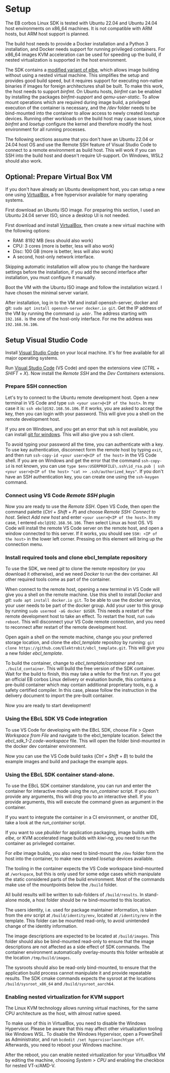 # Setup

The EB corbos Linux SDK is tested with Ubuntu 22.04 and Ubuntu 24.04 host environments on x86_64 machines. It is not compatible with ARM hosts, but ARM host support is planned.

The build host needs to provide a Docker installation and a Python 3 installation, and Docker needs support for running privileged containers. For x86_64 images KVM acceleration can be used for speeding up the build, if nested virtualization is supported in the host environment.

The SDK contains a [modified variant of elbe](https://github.com/Elektrobit/elbe), which allows image building without using a nested virtual machine. This simplifies the setup and provides good build speed, but it requires support for executing non-native binaries if images for foreign architectures shall be built. To make this work, the host needs to support _binfmt_. On Ubuntu hosts, _binfmt_ can be enabled by installing the packages _binfmt-support_ and _qemu-user-static_. To allow mount operations which are required during image build, a privileged execution of the container is necessary, and the _/dev_ folder needs to be bind-mounted into the container to allow access to newly created _losetup_ devices. Running other workloads on the build host may cause issues, since _binfmt_ and _losetup_ configure the kernel and therefore modify the host environment for all running processes.

The following sections assume that you don't have an Ubuntu 22.04 or 24.04 host OS and use the Remote SSH feature of Visual Studio Code to connect to a remote environment as build host. This will work if you can SSH into the build host and doesn't require UI-support. On Windows, WSL2 should also work.

## Optional: Prepare Virtual Box VM

If you don't have already an Ubuntu development host, you can setup a new one using [VirtualBox](https://www.virtualbox.org/), a free hypervisor available for many operating systems.

First download an Ubuntu ISO image. For preparing this section, I used an Ubuntu 24.04 server ISO, since a desktop UI is not needed.

First download and install [VirtualBox](https://www.virtualbox.org/), then create a new virtual machine with the following options:

- RAM: 8192 MB (less should also work)
- CPU: 3 cores (more is better, less will also work)
- Disc: 100 GB (more is better, less will also work)
- A second, host-only network interface.

Skipping automatic installation will allow you to change the hardware settings before the installation, if you add the second interface after installation, you must configure it manually.

Boot the VM with the Ubuntu ISO image and follow the installation wizard. I have chosen the minimal server variant.

After installation, log in to the VM and install openssh-server, docker and git: `sudo apt install openssh-server docker.io git`.
Get the IP address of the VM by running the command `ip addr`. The address starting with `192.168.` is the one of the host-only interface.
For me the address was `192.168.56.106`.

## Setup Visual Studio Code

Install [Visual Studio Code](https://code.visualstudio.com/) on your local machine. It's for free available for all major operating systems.

Run [Visual Studio Code](https://code.visualstudio.com/) (VS Code) and open the extensions view (_CTRL_ + _SHIFT_ + _X_).
Now install the _Remote SSH_ and the _Dev Containers_ extensions.

### Prepare SSH connection

Let's try to connect to the Ubuntu remote development host. Open a new terminal in VS Code and type `ssh <your user>@<IP of the host>`.
In my case it is: `ssh ebcl@192.168.56.106`.
If it works, you are asked to accept the key, then you can login with your password.
This will give you a shell on the remote development host.

If you are on Windows, and you get an error that ssh is not available, you can install [git for windows](https://www.git-scm.com/download/win).
This will also give you a ssh client.

To avoid typing your password all the time, you can authenticate with a key.
To use key authentication, disconnect form the remote host by typing `exit`, and then run `ssh-copy-id <your user>@<IP of the host>` in the VS Code shell.
If you are on Windows and get the error that the command `ssh-copy-id` is not known, you can use `type $env:USERPROFILE\.ssh\id_rsa.pub | ssh <your user>@<IP of the host> "cat >> .ssh/authorized_keys"`. If you don't have an SSH authentication key, you can create one using the `ssh-keygen` command.

### Connect using VS Code _Remote SSH_ plugin

Now you are ready to use the _Remote SSH_. Open VS Code, then open the command palette (_Ctrl_ + _Shift_ + _P_) and choose _Remote SSH: Connect to host_.
Select _Add new host_  and enter `<your user>@<IP of the host>`. In my case, I entered `ebcl@192.168.56.106`. Then select Linux as host OS.
VS Code will install the remote VS Code server on the remote host, and open a window connected to this server.
If it works, you should see `SSH: <IP of the host>` in the lower left corner. Pressing on this element will bring up the connection menu.

### Install required tools and clone ebcl_template repository

To use the SDK, we need _git_ to clone the remote repository (or you download it otherwise), and we need _Docker_ to run the dev container.
All other required tools come as part of the container.

When connect to the remote host, opening a new terminal in VS Code will give you a shell on the remote machine.
Use this shell to install _Docker_ and _git_: `sudo apt install docker.io git`.
To be able to use the docker service, your user needs to be part of the docker group.
Add your user to this group by running `sudo usermod -aG docker $USER`.
This needs a restart of the remote development host to take an effect. To restart the host, run `sudo reboot`.
This will disconnect your VS Code remote connection, and you need to reconnect after restart of the remote development host.

Open again a shell on the remote machine, change you your preferred storage location, and clone the _ebcl_template_ repositoy
by running: `git clone https://github.com/Elektrobit/ebcl_template.git`. This will give you a new folder _ebcl_template_.

To build the container, change to _ebcl_template/container_ and run `./build_container`.
This will build the free version of the SDK container. Wait for the build to finish, this may take a while for the first run.
If you got an official EB corbos Linux delivery or evaluation bundle, this contains a pre-build container which may contain
additional proprietary tools, e.g. a safety certified compiler. In this case, please follow the instruction in the delivery
document to import the pre-built container.

Now you are ready to start development!

### Using the EBcL SDK VS Code integration

To use VS Code for developing with the EBcL SDK, choose _File > Open Workspace from File_ and navigate to the ebcl_template location.
Select the _ebcl_sdk_1-2.code-workspace_ file. This will open the folder bind-mounted in the docker dev container environment.

Now you can use the VS Code build tasks (_Ctrl_ + _Shift_ + _B_) to build the example images and build and package the example apps.

### Using the EBcL SDK container stand-alone.

To use the EBcL SDK container standalone, you can run and enter the container for interactive mode using the _run_container_ script.
If you don't provide any arguments, this will drop you to an interactive shell. If you provide arguments, this will execute the command
given as argument in the container.

If you want to integrate the container in a CI environment, or another IDE, take a look at the _run_container_ script.

If you want to use _pbuilder_ for application packaging, image builds with _elbe_, or KVM accelerated image builds with _kiwi-ng_,
you need to run the container as privileged container.

For _elbe_ image builds, you also need to bind-mount the `/dev` folder form the host into the container, to make new created
_losetup_ devices available.

The tooling in the container expects the VS Code workspace bind-mounted at `/workspace`, but this is only used for some edge cases
which manipulate the static considered parts of the build environment. Most of the commands make use of the mountpoints below the 
`/build` folder.

All build results will be written to sub-folders of `/build/results`. In stand-alone mode, a host folder should be rw bind-mounted
to this location.

The users identity, i.e. used for package maintainer information, is taken from the _env_ script at `/build/identity/env`, located
at `/identity/env` in the template. This folder can be mounted read-only, to avoid unintended change of the identity information.

The image descriptions are expected to be located at `/build/images`. This folder should also be bind-mounted read-only to ensure that
the image descriptions are not affected as a side effect of SDK commands. The container environment automatically overlay-mounts this
folder writeable at the location `/tmp/build/images`.

The sysroots should also be read-only bind-mounted, to ensure that the application build process cannot manipulate it and provide repeatable
results. The SDK cmake commands expects the sysroot at the locations `/build/sysroot_x86_64` and `/build/sysroot_aarch64`.

### Enabling nested virtualization for KVM support

The Linux KVM technology allows running virtual machines, for the same CPU architecture as the host, with almost native speed.

To make use of this in VirtualBox, you need to disable the Windows Hypervisor.
Please be aware that this may affect other virtualization tooling like Windows WSL.
To disable the Windows Hypervisor, open a PowerShell as Administrator, and run `bcdedit /set hypervisorlaunchtype off`.
Afterwards, you need to reboot your Windows machine.

After the reboot, you can enable nested virtualization for your VirtualBox VM by editing the machine, choosing _System > CPU_
and enabling the checkbox for nested VT-x/AMD-V.
